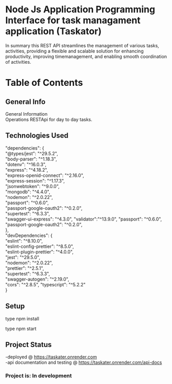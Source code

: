 
# Node Js Application Programming Interface for task managament application (Taskator)

In summary this REST API streamlines the management of various tasks, activities, providing a flexible and scalable solution for enhancing productivity, improving timemanagement, and enabling smooth coordination of activities.  


# Table of Contents  

## General Info  
General Information    
Operations RESTApi for day to day tasks.  



## Technologies Used  
"dependencies": {  
    "@types/jest": "^29.5.2",  
    "body-parser": "^1.18.3",  
    "dotenv": "^16.0.3",  
    "express": "^4.18.2",  
    "express-openid-connect": "^2.16.0",  
    "express-session": "^1.17.3",  
    "jsonwebtoken": "^9.0.0",  
    "mongodb": "^4.4.0",  
    "nodemon": "^2.0.22",  
    "passport": "^0.6.0",  
    "passport-google-oauth2": "^0.2.0",  
    "supertest": "^6.3.3",  
    "swagger-ui-express": "^4.3.0",
    "validator":"^13.9.0",
    "passport": "^0.6.0",  
    "passport-google-oauth2": "^0.2.0",    
  },  
  "devDependencies": {  
    "eslint": "^8.10.0",  
    "eslint-config-prettier": "^8.5.0",  
    "eslint-plugin-prettier": "^4.0.0",  
    "jest": "^29.5.0",  
    "nodemon": "^2.0.22",  
    "prettier": "^2.5.1",  
    "supertest": "^6.3.3",  
    "swagger-autogen": "^2.19.0",  
    "cors": "^2.8.5", 
    "typescript": "^5.2.2"   
  }    

    

## Setup
type npm install 

type npm start 



## Project Status
-deployed @   https://taskater.onrender.com    
-api documentation and testing  @ https://taskater.onrender.com/api-docs     
### Project is: In development  

